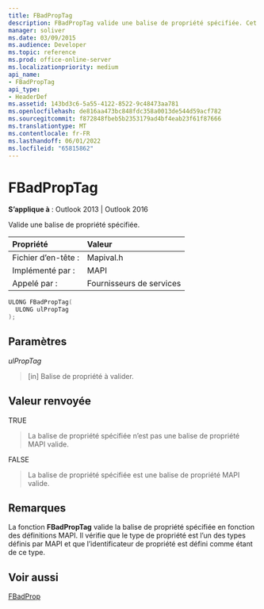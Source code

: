 ```yaml
---
title: FBadPropTag
description: FBadPropTag valide une balise de propriété spécifiée. Cet article décrit sa syntaxe, ses paramètres, sa valeur de retour et ses remarques.
manager: soliver
ms.date: 03/09/2015
ms.audience: Developer
ms.topic: reference
ms.prod: office-online-server
ms.localizationpriority: medium
api_name:
- FBadPropTag
api_type:
- HeaderDef
ms.assetid: 143bd3c6-5a55-4122-8522-9c48473aa781
ms.openlocfilehash: de816aa473bc848fdc358a0013de544d59acf782
ms.sourcegitcommit: f872848fbeb5b2353179ad4bf4eab23f61f87666
ms.translationtype: MT
ms.contentlocale: fr-FR
ms.lasthandoff: 06/01/2022
ms.locfileid: "65815862"
---
```

# <a name="fbadproptag"></a>FBadPropTag

  
  
**S’applique à** : Outlook 2013 | Outlook 2016 
  
Valide une balise de propriété spécifiée. 
  
|Propriété |Valeur |
|:-----|:-----|
|Fichier d’en-tête :  <br/> |Mapival.h  <br/> |
|Implémenté par :  <br/> |MAPI  <br/> |
|Appelé par :  <br/> |Fournisseurs de services  <br/> |
   
```cpp
ULONG FBadPropTag(
  ULONG ulPropTag
);
```

## <a name="parameters"></a>Paramètres

 _ulPropTag_
  
> [in] Balise de propriété à valider.
    
## <a name="return-value"></a>Valeur renvoyée

TRUE 
  
> La balise de propriété spécifiée n’est pas une balise de propriété MAPI valide. 
    
FALSE 
  
> La balise de propriété spécifiée est une balise de propriété MAPI valide.
    
## <a name="remarks"></a>Remarques

La fonction **FBadPropTag** valide la balise de propriété spécifiée en fonction des définitions MAPI. Il vérifie que le type de propriété est l’un des types définis par MAPI et que l’identificateur de propriété est défini comme étant de ce type. 
  
## <a name="see-also"></a>Voir aussi



[FBadProp](fbadprop.md)

